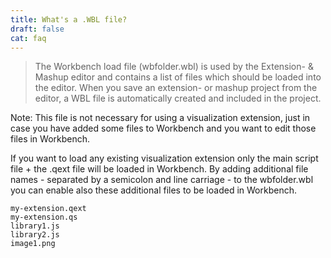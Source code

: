 ```yaml
---
title: What's a .WBL file?
draft: false
cat: faq
---
```


> The Workbench load file (wbfolder.wbl) is used by the Extension- & Mashup editor and contains a list of files which should be loaded into the editor.
When you save an extension- or mashup project from the editor, a WBL file is automatically created and included in the project.

Note: This file is not necessary for using a visualization extension, just in case you have added some files to Workbench and you want to edit those files in Workbench.

If you want to load any existing visualization extension only the main script file + the .qext file will be loaded in Workbench.
By adding additional file names - separated by a semicolon and line carriage - to the wbfolder.wbl you can enable also these additional files to be loaded in Workbench.

```text
my-extension.qext
my-extension.qs
library1.js
library2.js
image1.png
```

